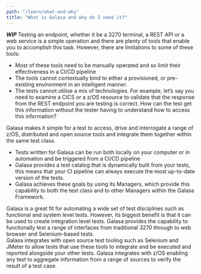 ```yaml
---
path: "/learn/what-and-why"
title: "What is Galasa and why do I need it?"
---
```

***WIP***
Testing an endpoint, whether it be a 3270 terminal, a REST API or a web service is a simple operation and there are plenty of tools that enable you to accomplish this task.  However, there are  limitations to some of these tools:

-	Most of these tools need to be manually operated and so limit their effectiveness in a CI/CD pipeline
-	The tools cannot contextually bind to either a provisioned, or pre-existing environment in an intelligent manner.
-	The tests cannot utilise a mix of technologies.  For example, let’s say you need to examine a CICS or a z/OS resource to validate that the response from the REST endpoint you are testing is correct.  How can the test get this information without the tester having to understand how to access this information?

Galasa makes it simple for a test to access, drive and interrogate a range of z/OS, distributed and open source tools and integrate them together within the same test class. 

-	Tests written for Galasa can be run both locally on your computer or in automation and be triggered from a CI/CD pipeline
-	Galasa provides a test catalog that is dynamically built from your tests, this means that your CI pipeline can always execute the most up-to-date version of the tests.
-	Galasa achieves these goals by using its Managers, which provide this capability to both the test class and to other Managers within the Galasa Framework.

Galasa is a great fit for automating a wide set of test disciplines such as functional and system level tests.  However, its biggest benefit is that it can be used to create integration level tests.
Galasa provides the capability to functionally test a range of interfaces from traditional 3270 through to web browser and Selenium-based tests.  
Galasa integrates with open source test tooling such as Selenium and JMeter to allow tests that use these tools to integrate and be executed and reported alongside your other tests.
Galasa integrates with z/OS enabling any test to aggregate information from a range of sources to verify the result of a test case.

